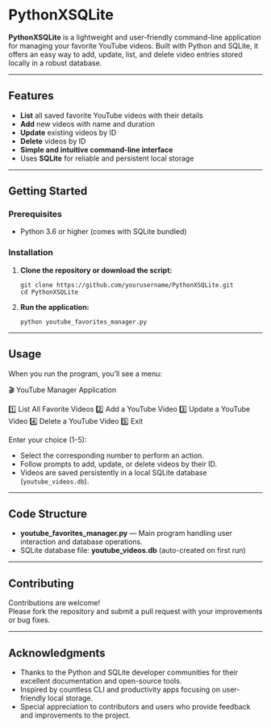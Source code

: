 # PythonXSQLite

**PythonXSQLite** is a lightweight and user-friendly command-line application for managing your favorite YouTube videos. Built with Python and SQLite, it offers an easy way to add, update, list, and delete video entries stored locally in a robust database.

---

## Features

- **List** all saved favorite YouTube videos with their details  
- **Add** new videos with name and duration  
- **Update** existing videos by ID  
- **Delete** videos by ID  
- **Simple and intuitive command-line interface**  
- Uses **SQLite** for reliable and persistent local storage  

---

## Getting Started

### Prerequisites

- Python 3.6 or higher (comes with SQLite bundled)

### Installation

1. **Clone the repository or download the script:**
    ```
    git clone https://github.com/yourusername/PythonXSQLite.git
    cd PythonXSQLite
    ```
2. **Run the application:**
    ```
    python youtube_favorites_manager.py
    ```

---

## Usage

When you run the program, you’ll see a menu:

🎬 YouTube Manager Application

1️⃣ List All Favorite Videos
2️⃣ Add a YouTube Video
3️⃣ Update a YouTube Video
4️⃣ Delete a YouTube Video
5️⃣ Exit

Enter your choice (1-5):


- Select the corresponding number to perform an action.
- Follow prompts to add, update, or delete videos by their ID.
- Videos are saved persistently in a local SQLite database (`youtube_videos.db`).

---

## Code Structure

- **youtube_favorites_manager.py** — Main program handling user interaction and database operations.
- SQLite database file: **youtube_videos.db** (auto-created on first run)

---

## Contributing

Contributions are welcome!  
Please fork the repository and submit a pull request with your improvements or bug fixes.

---

## Acknowledgments

- Thanks to the Python and SQLite developer communities for their excellent documentation and open-source tools.
- Inspired by countless CLI and productivity apps focusing on user-friendly local storage.
- Special appreciation to contributors and users who provide feedback and improvements to the project.
